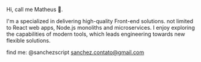 Hi, call me Matheus 👋.

I'm a specialized in delivering high-quality Front-end solutions. not limited to React web apps, Node.js monoliths and microservices. I enjoy exploring the capabilities of modern tools, which leads engineering towards new flexible solutions.

find me: 
@sanchezscript
sanchez.contato@gmail.com


<!---
notsanchez/notsanchez is a ✨ special ✨ repository because its `README.md` (this file) appears on your GitHub profile.
You can click the Preview link to take a look at your changes.
--->
